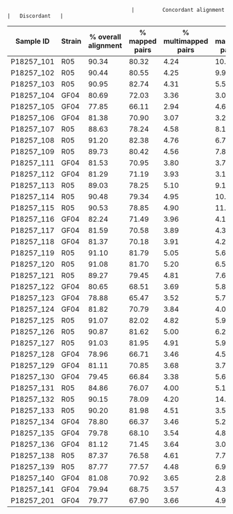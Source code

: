                                             |         Concordant alignment         |   Discordant   |
| Sample ID  | Strain | % overall alignment | % mapped pairs | % multimapped pairs | % mapped pairs |
|------------|--------|---------------------|----------------|---------------------|----------------|
| P18257_101 |  R05   |        90.34        |     80.32      |         4.24        |     10.11      |
| P18257_102 |  R05   |        90.44        |     80.55      |         4.25        |      9.91      |
| P18257_103 |  R05   |        90.95        |     82.74      |         4.31        |      5.54      |
| P18257_104 |  GF04  |        80.69        |     72.03      |         3.36        |      3.07      |
| P18257_105 |  GF04  |        77.85        |     66.11      |         2.94        |      4.68      |
| P18257_106 |  GF04  |        81.38        |     70.90      |         3.07        |      3.20      |
| P18257_107 |  R05   |        88.63        |     78.24      |         4.58        |      8.10      |
| P18257_108 |  R05   |        91.20        |     82.38      |         4.76        |      6.75      |
| P18257_109 |  R05   |        89.73        |     80.42      |         4.56        |      7.83      |
| P18257_111 |  GF04  |        81.53        |     70.95      |         3.80        |      3.76      |
| P18257_112 |  GF04  |        81.29        |     71.19      |         3.93        |      3.13      |
| P18257_113 |  R05   |        89.03        |     78.25      |         5.10        |      9.16      |
| P18257_114 |  R05   |        90.48        |     79.34      |         4.95        |     10.44      |
| P18257_115 |  R05   |        90.53        |     78.85      |         4.90        |     11.13      |
| P18257_116 |  GF04  |        82.24        |     71.49      |         3.96        |      4.12      |
| P18257_117 |  GF04  |        81.59        |     70.58      |         3.89        |      4.30      |
| P18257_118 |  GF04  |        81.37        |     70.18      |         3.91        |      4.25      |
| P18257_119 |  R05   |        91.10        |     81.79      |         5.05        |      5.65      |
| P18257_120 |  R05   |        91.08        |     81.70      |         5.20        |      6.55      |
| P18257_121 |  R05   |        89.27        |     79.45      |         4.81        |      7.61      |
| P18257_122 |  GF04  |        80.65        |     68.51      |         3.69        |      5.84      |
| P18257_123 |  GF04  |        78.88        |     65.47      |         3.52        |      5.78      |
| P18257_124 |  GF04  |        81.82        |     70.79      |         3.84        |      4.09      |
| P18257_125 |  R05   |        91.07        |     82.02      |         4.82        |      5.99      |
| P18257_126 |  R05   |        90.87        |     81.62      |         5.00        |      6.25      |
| P18257_127 |  R05   |        91.03        |     81.95      |         4.91        |      5.90      |
| P18257_128 |  GF04  |        78.96        |     66.71      |         3.46        |      4.59      |
| P18257_129 |  GF04  |        81.11        |     70.85      |         3.68        |      3.70      |
| P18257_130 |  GF04  |        79.45        |     66.84      |         3.38        |      5.69      |
| P18257_131 |  R05   |        84.86        |     76.07      |         4.00        |      5.15      |
| P18257_132 |  R05   |        90.15        |     78.09      |         4.20        |     14.43      |
| P18257_133 |  R05   |        90.20        |     81.98      |         4.51        |      3.56      |
| P18257_134 |  GF04  |        78.80        |     66.37      |         3.46        |      5.24      |
| P18257_135 |  GF04  |        79.78        |     68.10      |         3.54        |      4.87      |
| P18257_136 |  GF04  |        81.12        |     71.45      |         3.64        |      3.04      |
| P18257_138 |  R05   |        87.37        |     76.58      |         4.61        |      7.78      |
| P18257_139 |  R05   |        87.77        |     77.57      |         4.48        |      6.95      |
| P18257_140 |  GF04  |        81.08        |     70.92      |         3.65        |      2.85      |
| P18257_141 |  GF04  |        79.94        |     68.75      |         3.57        |      4.31      |
| P18257_201 |  GF04  |        79.77        |     67.90      |         3.66        |      4.96      |

